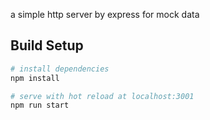 a simple http server by express for mock data

## Build Setup

``` bash
# install dependencies
npm install

# serve with hot reload at localhost:3001
npm run start
```